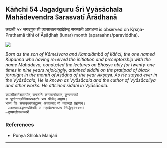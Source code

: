 ## Kāñchī 54 Jagadguru Śrī Vyāsāchala Mahādevendra Sarasvatī Ārādhanā
काञ्ची ५४ जगद्गुरु श्री व्यासाचल महादेवेन्द्र सरस्वती आराधना is observed on Kṛṣṇa-Prathamā tithi of Āṣāḍhaḥ (lunar) month (aparaahna/paraviddha).

![](https://github.com/sanskrit-coders/jyotisha/blob/master/jyotisha/panchangam/temporal/festival/images/kanchi-jagadgurus/jagadguru-54.jpg)

_Born as the son of Kāmeśvara and Kamalāmbā of Kāñci, the one named Kupanna who having received the initiation and preceptorship with the name Mahādeva, conducted the lectures on Bhāṣya ably for twenty-one times in nine years rejoicingly, attained siddhi on the pratipad of black fortnight in the month of Āṣāḍha of the year Akṣaya. As He stayed ever in the Vyāsācala, He is known as Vyāsācala and the author of Vyāsācaliya and other works. He attained siddhi in Vyāsācala._

```
काञ्चीकामेश्वरार्यात् समजनि कमलाम्बोदरात् कुप्पणाख्यो
यः पूर्णानन्दयोगिप्रवरपदरतेः प्राप पीठीम् अमुष्य।
भाष्यं त्रिः सप्तकृत्वश्चटुलम् अचकलद् यो नवाब्द्यां प्रहृष्यन्।
 अक्षय्याषाढकृष्णप्रतिपदि स महादेवनामाऽऽप सिद्धिम्॥१०७॥
—पुण्यश्लोकमञ्जरी
```
### References
* Punya Shloka Manjari


---
